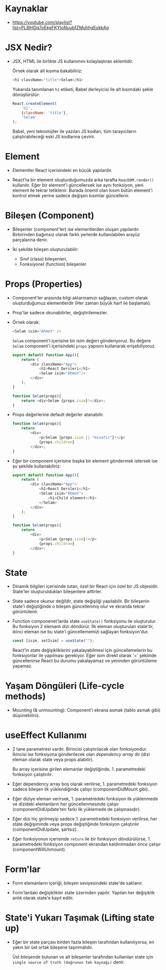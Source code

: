 # Kaynaklar

- https://youtube.com/playlist?list=PL8IHDq7oEkgFKYIoNuubfZMuhhgEukkAg

# JSX Nedir?

- JSX, HTML ile birlikte JS kullanımını kolaylaştıran eklentidir. 

    Örnek olarak alt kısıma bakabiliriz:

    ```js   
    <h1 className="title">Selam</h1>
    ```

    Yukarıda tanımlanan `h1` etiketi, Babel derleyicisi ile alt kısımdaki şekle dönüştürülür:

    ```js
    React.createElement(
        'h1',
        {className: 'title'},
        'Selam'
    );
    ```

    Babel, yeni teknolojiler ile yazılan JS kodları, tüm tarayıcıların çalıştırabileceği eski JS kodlarına çevirir.

# Element

- Elementler React içerisindeki en küçük yapılardır. 

- React'ta bir element oluşturduğumuzda arka tarafta `ReacDOM.render()` kullanılır. Eğer bir element'i güncellersek ise aynı fonksiyon, yeni element ile tekrar tetiklenir. Burada önemli olan kısım bütün element'i kontrol etmek yerine sadece değişen kısımlar güncellenir. 

# Bileşen (Component)

- Bileşenler (component'ler) ise elementlerden oluşan yapılardır. Birbirinden bağımsız olarak farklı yerlerde kullanılabilen arayüz parçalarına denir.

- İki şekilde bileşen oluşturulabilir:

    - Sınıf (class) bileşenleri,
    - Fonksiyonel (function) bileşenler

# Props (Properties)

- Component'ler arasında bilgi aktarmamızı sağlayan, custom olarak oluşturduğumuz elementlerdir (Her zaman büyük harf ile başlamalı).

- Prop'lar sadece okunabilirler, değiştirilemezler.

- Örnek olarak:

    ```js
    <Selam isim="Ahmet" />
    ```

    `Selam` component'i içerisine bir isim değeri gönderiyoruz. Bu değere `Selam` component'i içerisindeki `props` yapısını kullanarak erişebiliyoruz.

    ```js
    export default function App(){
        return (
            <div className="App">
                <h1>React Dersleri</h1>
                <Selam isim="Ahmet"/>
            </div>
        );
    }

    function Selam(props){
        return <div>Selam {props.isim}!</div>;
    }

    ```

- Props değerlerine default değerler atanabilir.

    ```js
    function Selam(props){
        return 
            <div>
                <p>Selam {props.isim || "misafir"}!</p>
                {props.children}
            </div>;
    }
    ```

- Eğer bir component içerisine başka bir element göndermek istersek ise şu şekilde kullanabiliriz:

    ```js
    export default function App(){
        return (
            <div className="App">
                <h1>React Dersleri</h1>
                <Selam isim="Ahmet">
                    <h1>Child element</h1>
                </Selam>
            </div>
        );
    }

    function Selam(props){
        return 
            <div>
                <p>Selam {props.isim}!</p>
                {props.children}
            </div>;
    }

    ```

# State

- Dinamik bilgileri içerisinde tutan, özel bir React için özel bir JS objesidir. State'ler oluşturuldukları bileşenlere aittirler.

- State sadece okunur değildir, state değişliği yapılabilir. Bir bileşenin state'i değiştiğinde o bileşen güncellenmiş olur ve ekranda tekrar görüntülenir.

- Function componenet'larda state `useState()` fonksiyonu ile oluşturulur. Bu fonksiyon 2 elemanlı dizi döndürür. İlk eleman oluşturulan state'tir, ikinci eleman ise bu state'i güncellememizi sağlayan fonksiyon'dur.

    ```js
    const [isim, setIsim] = useState("");
    ```

    React'in state değişikliklerini yakalayabilmesi için güncellemelerin bu fonksiyonlar ile yapılması gerekiyor. Eğer isim direkt olarak '=' şeklinde güncellenirse React bu durumu yakalayamaz ve yeninden görüntüleme yapamaz.

# Yaşam Döngüleri (Life-cycle methods)

- Mounting (& unmounting): Component'i ekrana asmak (tablo asmak gibi) düşünebiliriz.
    
# useEffect Kullanımı

- 2 tane parametresi vardır. Birincisi çalıştırılacak olan fonksiyondur. İkincisi ise fonksiyona gönderilecek olan *dependency array* dir (dizi eleman olarak state veya props alabilir). 

    Bu array içerisine girilen elemanlar değiştiğinde, 1. parametredeki fonksiyon çalıştırılır.

- Eğer dependency array boş olarak verilirse, 1. parametredeki fonksiyon sadece bileşen ilk yüklendiğinde çalışır (componentDidMount gibi).

- Eğer diziye eleman verirsek, 1. parametredeki fonksiyon ilk yüklenmede ve dizideki elemanların her güncellenmesinde çalışır (componentDidUpdate'ten farkı ilk yüklemede de çalışmasıdır).

- Eğer dizi hiç girilmeyip sadece 1. parametredeki fonksiyon verilirse, her state değişiminde veya props değiştiğinde fonksiyon çalıştırılır (componentDidUpdate, şartsız).

- Eğer fonksiyonun içerisinde `return` ile bir fonksiyon döndürülürse, 1. parametredeki fonksiyon component ekrandan kaldırılmadan önce çalışır (componentWillUnmount).

# Form'lar

- Form elemanların içeriği, bileşen seviyesindeki state'de saklanır.

- Form'lardaki değişiklikler state üzerinden yapılır. Yapılan her değişiklik anlık olarak state'e kayıt edilir.

# State'i Yukarı Taşımak (Lifting state up)

- Eğer bir state parçası birden fazla bileşen tarafından kullanılıyorsa, en yakın bir üst ortak bileşene taşınmalıdır. 

    Üst bileşende bulunan ve alt bileşenler tarafından kullanılan state için `single source of truth (doğrunun tek kaynağı)` denir.
